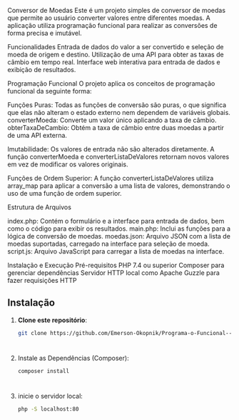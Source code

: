 Conversor de Moedas
Este é um projeto simples de conversor de moedas que permite ao usuário converter valores entre diferentes moedas. A aplicação utiliza programação funcional para realizar as conversões de forma precisa e imutável.

Funcionalidades
Entrada de dados do valor a ser convertido e seleção de moeda de origem e destino.
Utilização de uma API para obter as taxas de câmbio em tempo real.
Interface web interativa para entrada de dados e exibição de resultados.

Programação Funcional
O projeto aplica os conceitos de programação funcional da seguinte forma:

Funções Puras: Todas as funções de conversão são puras, o que significa que elas não alteram o estado externo nem dependem de variáveis globais.
converterMoeda: Converte um valor único aplicando a taxa de câmbio.
obterTaxaDeCambio: Obtém a taxa de câmbio entre duas moedas a partir de uma API externa.

Imutabilidade: Os valores de entrada não são alterados diretamente. A função converterMoeda e converterListaDeValores retornam novos valores em vez de modificar os valores originais.

Funções de Ordem Superior: A função converterListaDeValores utiliza array_map para aplicar a conversão a uma lista de valores, demonstrando o uso de uma função de ordem superior.

Estrutura de Arquivos

index.php: Contém o formulário e a interface para entrada de dados, bem como o código para exibir os resultados.
main.php: Inclui as funções para a lógica de conversão de moedas.
moedas.json: Arquivo JSON com a lista de moedas suportadas, carregado na interface para seleção de moeda.
script.js: Arquivo JavaScript para carregar a lista de moedas na interface.

Instalação e Execução
Pré-requisitos
PHP 7.4 ou superior
Composer para gerenciar dependências
Servidor HTTP local como Apache
Guzzle para fazer requisições HTTP

## Instalação

1. **Clone este repositório**:

   ```bash
   git clone https://github.com/Emerson-Okopnik/Programa-o-Funcional---Conversor-de-Moedas.git
  # 
2. Instale as Dependências (Composer):
   ````bash
   composer install
   ````
   # 
3. inicie o servidor local: 
      ````bash
   php -S localhost:80
   ````
